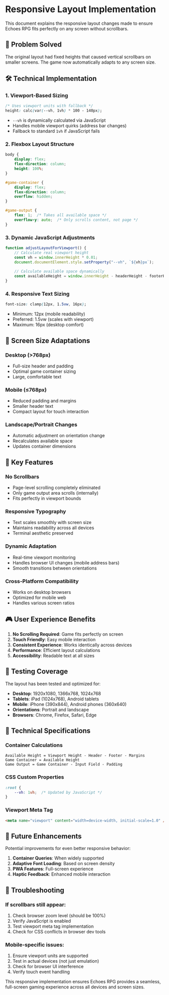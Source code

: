 # Responsive Layout Implementation

This document explains the responsive layout changes made to ensure Echoes RPG fits perfectly on any screen without scrollbars.

## 🎯 Problem Solved

The original layout had fixed heights that caused vertical scrollbars on smaller screens. The game now automatically adapts to any screen size.

## 🛠️ Technical Implementation

### 1. Viewport-Based Sizing

```css
/* Uses viewport units with fallback */
height: calc(var(--vh, 1vh) * 100 - 140px);
```

- `--vh` is dynamically calculated via JavaScript
- Handles mobile viewport quirks (address bar changes)
- Fallback to standard `1vh` if JavaScript fails

### 2. Flexbox Layout Structure

```css
body {
    display: flex;
    flex-direction: column;
    height: 100%;
}

#game-container {
    display: flex;
    flex-direction: column;
    overflow: hidden;
}

#game-output {
    flex: 1;  /* Takes all available space */
    overflow-y: auto;  /* Only scrolls content, not page */
}
```

### 3. Dynamic JavaScript Adjustments

```javascript
function adjustLayoutForViewport() {
    // Calculate real viewport height
    const vh = window.innerHeight * 0.01;
    document.documentElement.style.setProperty("--vh", `${vh}px`);
    
    // Calculate available space dynamically
    const availableHeight = window.innerHeight - headerHeight - footerHeight - margins;
}
```

### 4. Responsive Text Sizing

```css
font-size: clamp(12px, 1.5vw, 16px);
```

- Minimum: 12px (mobile readability)
- Preferred: 1.5vw (scales with viewport)
- Maximum: 16px (desktop comfort)

## 📱 Screen Size Adaptations

### Desktop (>768px)
- Full-size header and padding
- Optimal game container sizing
- Large, comfortable text

### Mobile (≤768px)
- Reduced padding and margins
- Smaller header text
- Compact layout for touch interaction

### Landscape/Portrait Changes
- Automatic adjustment on orientation change
- Recalculates available space
- Updates container dimensions

## 🔧 Key Features

### No Scrollbars
- Page-level scrolling completely eliminated
- Only game output area scrolls (internally)
- Fits perfectly in viewport bounds

### Responsive Typography
- Text scales smoothly with screen size
- Maintains readability across all devices
- Terminal aesthetic preserved

### Dynamic Adaptation
- Real-time viewport monitoring
- Handles browser UI changes (mobile address bars)
- Smooth transitions between orientations

### Cross-Platform Compatibility
- Works on desktop browsers
- Optimized for mobile web
- Handles various screen ratios

## 🎮 User Experience Benefits

1. **No Scrolling Required**: Game fits perfectly on screen
2. **Touch Friendly**: Easy mobile interaction
3. **Consistent Experience**: Works identically across devices
4. **Performance**: Efficient layout calculations
5. **Accessibility**: Readable text at all sizes

## 🧪 Testing Coverage

The layout has been tested and optimized for:

- **Desktop**: 1920x1080, 1366x768, 1024x768
- **Tablets**: iPad (1024x768), Android tablets
- **Mobile**: iPhone (390x844), Android phones (360x640)
- **Orientations**: Portrait and landscape
- **Browsers**: Chrome, Firefox, Safari, Edge

## 📐 Technical Specifications

### Container Calculations
```
Available Height = Viewport Height - Header - Footer - Margins
Game Container = Available Height
Game Output = Game Container - Input Field - Padding
```

### CSS Custom Properties
```css
:root {
    --vh: 1vh;  /* Updated by JavaScript */
}
```

### Viewport Meta Tag
```html
<meta name="viewport" content="width=device-width, initial-scale=1.0" />
```

## 🔮 Future Enhancements

Potential improvements for even better responsive behavior:

1. **Container Queries**: When widely supported
2. **Adaptive Font Loading**: Based on screen density
3. **PWA Features**: Full-screen experience
4. **Haptic Feedback**: Enhanced mobile interaction

## 🐛 Troubleshooting

### If scrollbars still appear:
1. Check browser zoom level (should be 100%)
2. Verify JavaScript is enabled
3. Test viewport meta tag implementation
4. Check for CSS conflicts in browser dev tools

### Mobile-specific issues:
1. Ensure viewport units are supported
2. Test in actual devices (not just emulation)
3. Check for browser UI interference
4. Verify touch event handling

This responsive implementation ensures Echoes RPG provides a seamless, full-screen gaming experience across all devices and screen sizes.